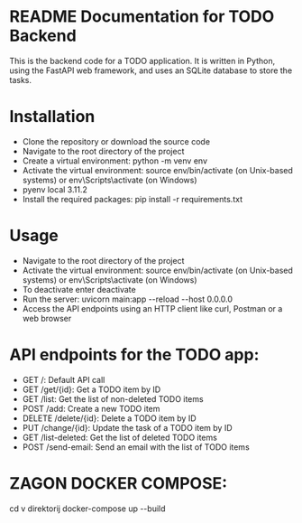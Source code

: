 README Documentation for TODO Backend
=====================================
This is the backend code for a TODO application. It is written in Python, using the FastAPI web framework, and uses an SQLite database to store the tasks.

Installation
============
- Clone the repository or download the source code
- Navigate to the root directory of the project
- Create a virtual environment: python -m venv env
- Activate the virtual environment: source env/bin/activate (on Unix-based systems) or env\Scripts\activate (on Windows)
- pyenv local 3.11.2
- Install the required packages: pip install -r requirements.txt

Usage
============
- Navigate to the root directory of the project
- Activate the virtual environment: source env/bin/activate (on Unix-based systems) or env\Scripts\activate (on Windows)
- To deactivate enter deactivate
- Run the server: uvicorn main:app --reload --host 0.0.0.0
- Access the API endpoints using an HTTP client like curl, Postman or a web browser

API endpoints for the TODO app:
================================
- GET /: Default API call
- GET /get/{id}: Get a TODO item by ID
- GET /list: Get the list of non-deleted TODO items
- POST /add: Create a new TODO item
- DELETE /delete/{id}: Delete a TODO item by ID
- PUT /change/{id}: Update the task of a TODO item by ID
- GET /list-deleted: Get the list of deleted TODO items
- POST /send-email: Send an email with the list of TODO items

ZAGON DOCKER COMPOSE:
================================
cd v direktorij
docker-compose up --build
